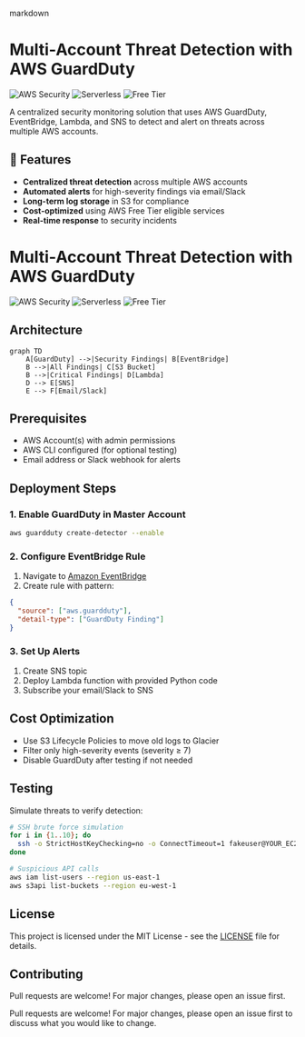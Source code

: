 markdown
# Multi-Account Threat Detection with AWS GuardDuty

![AWS Security](https://img.shields.io/badge/AWS-Security-orange?logo=amazon-aws) 
![Serverless](https://img.shields.io/badge/Architecture-Serverless-blue) 
![Free Tier](https://img.shields.io/badge/Cost-Free_Tier_Eligible-green)

A centralized security monitoring solution that uses AWS GuardDuty, EventBridge, Lambda, and SNS to detect and alert on threats across multiple AWS accounts.

## 📌 Features

- **Centralized threat detection** across multiple AWS accounts
- **Automated alerts** for high-severity findings via email/Slack
- **Long-term log storage** in S3 for compliance
- **Cost-optimized** using AWS Free Tier eligible services
- **Real-time response** to security incidents

# Multi-Account Threat Detection with AWS GuardDuty

![AWS Security](https://img.shields.io/badge/AWS-Security-orange?logo=amazon-aws) 
![Serverless](https://img.shields.io/badge/Architecture-Serverless-blue) 
![Free Tier](https://img.shields.io/badge/Cost-Free_Tier_Eligible-green)

## Architecture

```mermaid
graph TD
    A[GuardDuty] -->|Security Findings| B[EventBridge]
    B -->|All Findings| C[S3 Bucket]
    B -->|Critical Findings| D[Lambda]
    D --> E[SNS]
    E --> F[Email/Slack]
```

## Prerequisites
- AWS Account(s) with admin permissions
- AWS CLI configured (for optional testing)
- Email address or Slack webhook for alerts

## Deployment Steps

### 1. Enable GuardDuty in Master Account
```bash
aws guardduty create-detector --enable
```

### 2. Configure EventBridge Rule
1. Navigate to [Amazon EventBridge](https://console.aws.amazon.com/events/)
2. Create rule with pattern:
```json
{
  "source": ["aws.guardduty"],
  "detail-type": ["GuardDuty Finding"]
}
```

### 3. Set Up Alerts
1. Create SNS topic
2. Deploy Lambda function with provided Python code
3. Subscribe your email/Slack to SNS

## Cost Optimization
- Use S3 Lifecycle Policies to move old logs to Glacier
- Filter only high-severity events (severity ≥ 7)
- Disable GuardDuty after testing if not needed

## Testing
Simulate threats to verify detection:
```bash
# SSH brute force simulation
for i in {1..10}; do
  ssh -o StrictHostKeyChecking=no -o ConnectTimeout=1 fakeuser@YOUR_EC2_IP
done

# Suspicious API calls
aws iam list-users --region us-east-1
aws s3api list-buckets --region eu-west-1
```

## License
This project is licensed under the MIT License - see the [LICENSE](LICENSE) file for details.

## Contributing
Pull requests are welcome! For major changes, please open an issue first.








Pull requests are welcome! For major changes, please open an issue first to discuss what you would like to change.
